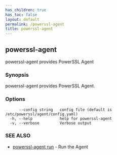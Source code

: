 ```yaml
---
has_children: true
has_toc: false
layout: default
permalink: /powerssl-agent
title: powerssl-agent
---
```

## powerssl-agent

powerssl-agent provides PowerSSL Agent

### Synopsis

powerssl-agent provides PowerSSL Agent.
### Options

```
      --config string   config file (default is /etc/powerssl/agent/config.yaml)
  -h, --help            help for powerssl-agent
  -v, --verbose         Verbose output
```

### SEE ALSO

* [powerssl-agent run](/powerssl-agent/run)	 - Run the Agent
